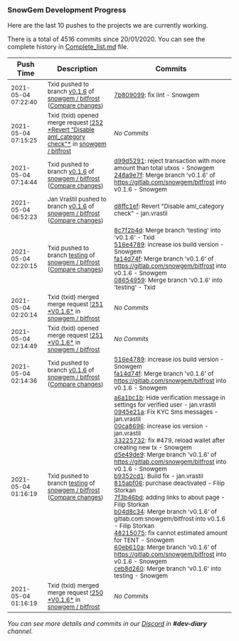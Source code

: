 
### SnowGem Development Progress

Here are the last 10 pushes to the projects we are currently working.

There is a total of 4516 commits since 20/01/2020. You can see the complete history in
 [Complete_list.md](Complete_list.md) file.

| Push Time | Description | Commits |
| --- | --- | --- |
| <sub>2021-05-04 07:22:40</sub> | <sub>Txid pushed to branch [v0\.1\.6](https://gitlab.com/snowgem/bitfrost/commits/v0.1.6) of [snowgem / bitfrost](https://gitlab.com/snowgem/bitfrost) ([Compare changes](https://gitlab.com/snowgem/bitfrost/compare/248a9e7f0d3d346b5f0feaeaa088ae2771052281...7b809099c4e955028068c787b06cfe36f26fc3fe))</sub> | <sub>[7b809099](https://gitlab.com/snowgem/bitfrost/-/commit/7b809099c4e955028068c787b06cfe36f26fc3fe): fix lint - Snowgem</sub> |
| <sub>2021-05-04 07:15:25</sub> | <sub>Txid (txid) opened merge request [\!252 \*Revert "Disable aml\_category check"\*](https://gitlab.com/snowgem/bitfrost/-/merge_requests/252) in [snowgem / bitfrost](https://gitlab.com/snowgem/bitfrost)</sub> | <sub>_No Commits_</sub> |
| <sub>2021-05-04 07:14:44</sub> | <sub>Txid pushed to branch [v0\.1\.6](https://gitlab.com/snowgem/bitfrost/commits/v0.1.6) of [snowgem / bitfrost](https://gitlab.com/snowgem/bitfrost) ([Compare changes](https://gitlab.com/snowgem/bitfrost/compare/d8ffc1efa76c32ea7292e5d20cd0966f307d13eb...248a9e7f0d3d346b5f0feaeaa088ae2771052281))</sub> | <sub>[d99d5291](https://gitlab.com/snowgem/bitfrost/-/commit/d99d5291195369a5a2622dc35ef893a63cbabf80): reject transaction with more amount than total utxos - Snowgem<br>[248a9e7f](https://gitlab.com/snowgem/bitfrost/-/commit/248a9e7f0d3d346b5f0feaeaa088ae2771052281): Merge branch 'v0.1.6' of https://gitlab.com/snowgem/bitfrost into v0.1.6 - Snowgem</sub> |
| <sub>2021-05-04 06:52:23</sub> | <sub>Jan Vraštil pushed to branch [v0\.1\.6](https://gitlab.com/snowgem/bitfrost/commits/v0.1.6) of [snowgem / bitfrost](https://gitlab.com/snowgem/bitfrost) ([Compare changes](https://gitlab.com/snowgem/bitfrost/compare/fa14d74fcfe7e4194b1f53bbb54012fb44a481b3...d8ffc1efa76c32ea7292e5d20cd0966f307d13eb))</sub> | <sub>[d8ffc1ef](https://gitlab.com/snowgem/bitfrost/-/commit/d8ffc1efa76c32ea7292e5d20cd0966f307d13eb): Revert "Disable aml_category check" - jan.vrastil</sub> |
| <sub>2021-05-04 02:20:15</sub> | <sub>Txid pushed to branch [testing](https://gitlab.com/snowgem/bitfrost/commits/testing) of [snowgem / bitfrost](https://gitlab.com/snowgem/bitfrost) ([Compare changes](https://gitlab.com/snowgem/bitfrost/compare/ceb8d260e703d5d480af4685db595b4493621df5...08654959fc1d4eba96522187e7da6ab9d7e0b49f))</sub> | <sub>[8c7f2b4d](https://gitlab.com/snowgem/bitfrost/-/commit/8c7f2b4d91de99e8aa02f9db85d92d8ee94239f5): Merge branch 'testing' into 'v0.1.6' - Txid<br>[516e4789](https://gitlab.com/snowgem/bitfrost/-/commit/516e4789a6a3f915c8711db30b58aac68c00289c): increase ios build version - Snowgem<br>[fa14d74f](https://gitlab.com/snowgem/bitfrost/-/commit/fa14d74fcfe7e4194b1f53bbb54012fb44a481b3): Merge branch 'v0.1.6' of https://gitlab.com/snowgem/bitfrost into v0.1.6 - Snowgem<br>[08654959](https://gitlab.com/snowgem/bitfrost/-/commit/08654959fc1d4eba96522187e7da6ab9d7e0b49f): Merge branch 'v0.1.6' into 'testing' - Txid</sub> |
| <sub>2021-05-04 02:20:14</sub> | <sub>Txid (txid) merged merge request [\!251 \*V0\.1\.6\*](https://gitlab.com/snowgem/bitfrost/-/merge_requests/251) in [snowgem / bitfrost](https://gitlab.com/snowgem/bitfrost)</sub> | <sub>_No Commits_</sub> |
| <sub>2021-05-04 02:14:49</sub> | <sub>Txid (txid) opened merge request [\!251 \*V0\.1\.6\*](https://gitlab.com/snowgem/bitfrost/-/merge_requests/251) in [snowgem / bitfrost](https://gitlab.com/snowgem/bitfrost)</sub> | <sub>_No Commits_</sub> |
| <sub>2021-05-04 02:14:36</sub> | <sub>Txid pushed to branch [v0\.1\.6](https://gitlab.com/snowgem/bitfrost/commits/v0.1.6) of [snowgem / bitfrost](https://gitlab.com/snowgem/bitfrost) ([Compare changes](https://gitlab.com/snowgem/bitfrost/compare/8c7f2b4d91de99e8aa02f9db85d92d8ee94239f5...fa14d74fcfe7e4194b1f53bbb54012fb44a481b3))</sub> | <sub>[516e4789](https://gitlab.com/snowgem/bitfrost/-/commit/516e4789a6a3f915c8711db30b58aac68c00289c): increase ios build version - Snowgem<br>[fa14d74f](https://gitlab.com/snowgem/bitfrost/-/commit/fa14d74fcfe7e4194b1f53bbb54012fb44a481b3): Merge branch 'v0.1.6' of https://gitlab.com/snowgem/bitfrost into v0.1.6 - Snowgem</sub> |
| <sub>2021-05-04 01:16:19</sub> | <sub>Txid pushed to branch [testing](https://gitlab.com/snowgem/bitfrost/commits/testing) of [snowgem / bitfrost](https://gitlab.com/snowgem/bitfrost) ([Compare changes](https://gitlab.com/snowgem/bitfrost/compare/d874c6e927e6b7862befe7d4361ac669f5010c2b...ceb8d260e703d5d480af4685db595b4493621df5))</sub> | <sub>[a6a1bc1b](https://gitlab.com/snowgem/bitfrost/-/commit/a6a1bc1b72940b60ab205fd116d894776acd4d11): Hide verification message  in settings for verified user - jan.vrastil<br>[0945e21a](https://gitlab.com/snowgem/bitfrost/-/commit/0945e21a1f10f071c150c71bef189201c4e45db4): Fix KYC Sms messages - jan.vrastil<br>[00ca8696](https://gitlab.com/snowgem/bitfrost/-/commit/00ca8696a9c9cd6f77e725aa49d56c08094534d2): increase ios version - jan.vrastil<br>[33225732](https://gitlab.com/snowgem/bitfrost/-/commit/33225732f98638f73518b09508aea40ef36aa6e8): fix #479, reload wallet after creating new tx - Snowgem<br>[d5e49de9](https://gitlab.com/snowgem/bitfrost/-/commit/d5e49de92eb318cd84c617d6e5ff6f02b35e5726): Merge branch 'v0.1.6' of https://gitlab.com/snowgem/bitfrost into v0.1.6 - Snowgem<br>[b9352cd1](https://gitlab.com/snowgem/bitfrost/-/commit/b9352cd1f0b462af974b3690b0b96331c53462fb): Build fix - jan.vrastil<br>[815abf06](https://gitlab.com/snowgem/bitfrost/-/commit/815abf06c69616cc1aa0f2ee54be4e9535a35633): purchase deactivated - Filip Storkan<br>[7f3b46bd](https://gitlab.com/snowgem/bitfrost/-/commit/7f3b46bd481d132dc282a6e4817956689a6f4a73): adding links to about page - Filip Storkan<br>[b04d8c34](https://gitlab.com/snowgem/bitfrost/-/commit/b04d8c34f2eb5c340f8c4a42add04144454485d9): Merge branch 'v0.1.6' of gitlab.com:snowgem/bitfrost into v0.1.6 - Filip Storkan<br>[48215075](https://gitlab.com/snowgem/bitfrost/-/commit/48215075ac31f478749959c19753be29025ec23f): fix cannot estimated amount for TENT - Snowgem<br>[60eb610a](https://gitlab.com/snowgem/bitfrost/-/commit/60eb610a1e41822181cca173a22c0ecb3baec80b): Merge branch 'v0.1.6' of https://gitlab.com/snowgem/bitfrost into v0.1.6 - Snowgem<br>[ceb8d260](https://gitlab.com/snowgem/bitfrost/-/commit/ceb8d260e703d5d480af4685db595b4493621df5): Merge branch 'v0.1.6' into testing - Snowgem</sub> |
| <sub>2021-05-04 01:16:19</sub> | <sub>Txid (txid) merged merge request [\!250 \*V0\.1\.6\*](https://gitlab.com/snowgem/bitfrost/-/merge_requests/250) in [snowgem / bitfrost](https://gitlab.com/snowgem/bitfrost)</sub> | <sub>_No Commits_</sub> |

_You can see more details and commits in our [Discord](https://discord.gg/zumGnbg) in **#dev-diary** channel._
